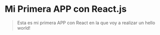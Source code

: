 # Mi Primera APP con React.js

> Esta es mi primera APP con React en la que voy a realizar un hello world!